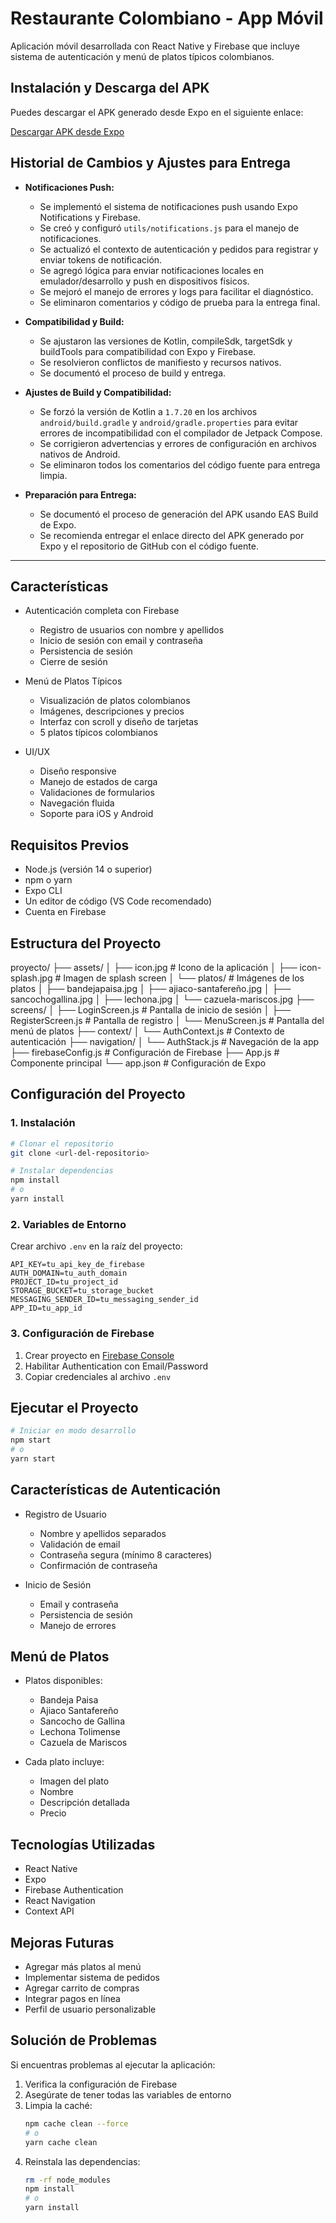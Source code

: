 # Restaurante Colombiano - App Móvil

Aplicación móvil desarrollada con React Native y Firebase que incluye sistema de autenticación y menú de platos típicos colombianos.

## Instalación y Descarga del APK

Puedes descargar el APK generado desde Expo en el siguiente enlace:

[Descargar APK desde Expo](https://expo.dev/accounts/emmanuel.villegas/projects/restaurante/builds/de0f6b71-890b-49bc-948b-d96ca3ffee85)

## Historial de Cambios y Ajustes para Entrega

- **Notificaciones Push:**
  - Se implementó el sistema de notificaciones push usando Expo Notifications y Firebase.
  - Se creó y configuró `utils/notifications.js` para el manejo de notificaciones.
  - Se actualizó el contexto de autenticación y pedidos para registrar y enviar tokens de notificación.
  - Se agregó lógica para enviar notificaciones locales en emulador/desarrollo y push en dispositivos físicos.
  - Se mejoró el manejo de errores y logs para facilitar el diagnóstico.
  - Se eliminaron comentarios y código de prueba para la entrega final.
- **Compatibilidad y Build:**
  - Se ajustaron las versiones de Kotlin, compileSdk, targetSdk y buildTools para compatibilidad con Expo y Firebase.
  - Se resolvieron conflictos de manifiesto y recursos nativos.
  - Se documentó el proceso de build y entrega.

- **Ajustes de Build y Compatibilidad:**
  - Se forzó la versión de Kotlin a `1.7.20` en los archivos `android/build.gradle` y `android/gradle.properties` para evitar errores de incompatibilidad con el compilador de Jetpack Compose.
  - Se corrigieron advertencias y errores de configuración en archivos nativos de Android.
  - Se eliminaron todos los comentarios del código fuente para entrega limpia.

- **Preparación para Entrega:**
  - Se documentó el proceso de generación del APK usando EAS Build de Expo.
  - Se recomienda entregar el enlace directo del APK generado por Expo y el repositorio de GitHub con el código fuente.

---

## Características

- Autenticación completa con Firebase
  - Registro de usuarios con nombre y apellidos
  - Inicio de sesión con email y contraseña
  - Persistencia de sesión
  - Cierre de sesión

- Menú de Platos Típicos
  - Visualización de platos colombianos
  - Imágenes, descripciones y precios
  - Interfaz con scroll y diseño de tarjetas
  - 5 platos típicos colombianos

- UI/UX
  - Diseño responsive
  - Manejo de estados de carga
  - Validaciones de formularios
  - Navegación fluida
  - Soporte para iOS y Android

## Requisitos Previos

- Node.js (versión 14 o superior)
- npm o yarn
- Expo CLI
- Un editor de código (VS Code recomendado)
- Cuenta en Firebase

## Estructura del Proyecto

proyecto/
├── assets/
│ ├── icon.jpg # Icono de la aplicación
│ ├── icon-splash.jpg # Imagen de splash screen
│ └── platos/ # Imágenes de los platos
│ ├── bandejapaisa.jpg
│ ├── ajiaco-santafereño.jpg
│ ├── sancochogallina.jpg
│ ├── lechona.jpg
│ └── cazuela-mariscos.jpg
├── screens/
│ ├── LoginScreen.js # Pantalla de inicio de sesión
│ ├── RegisterScreen.js # Pantalla de registro
│ └── MenuScreen.js # Pantalla del menú de platos
├── context/
│ └── AuthContext.js # Contexto de autenticación
├── navigation/
│ └── AuthStack.js # Navegación de la app
├── firebaseConfig.js # Configuración de Firebase
├── App.js # Componente principal
└── app.json # Configuración de Expo

## Configuración del Proyecto

### 1. Instalación

```bash
# Clonar el repositorio
git clone <url-del-repositorio>

# Instalar dependencias
npm install
# o
yarn install
```

### 2. Variables de Entorno

Crear archivo `.env` en la raíz del proyecto:

```env
API_KEY=tu_api_key_de_firebase
AUTH_DOMAIN=tu_auth_domain
PROJECT_ID=tu_project_id
STORAGE_BUCKET=tu_storage_bucket
MESSAGING_SENDER_ID=tu_messaging_sender_id
APP_ID=tu_app_id
```

### 3. Configuración de Firebase

1. Crear proyecto en [Firebase Console](https://console.firebase.google.com/)
2. Habilitar Authentication con Email/Password
3. Copiar credenciales al archivo `.env`

## Ejecutar el Proyecto

```bash
# Iniciar en modo desarrollo
npm start
# o
yarn start
```

## Características de Autenticación

- Registro de Usuario
  - Nombre y apellidos separados
  - Validación de email
  - Contraseña segura (mínimo 8 caracteres)
  - Confirmación de contraseña

- Inicio de Sesión
  - Email y contraseña
  - Persistencia de sesión
  - Manejo de errores

## Menú de Platos

- Platos disponibles:
  - Bandeja Paisa
  - Ajiaco Santafereño
  - Sancocho de Gallina
  - Lechona Tolimense
  - Cazuela de Mariscos

- Cada plato incluye:
  - Imagen del plato
  - Nombre
  - Descripción detallada
  - Precio

## Tecnologías Utilizadas

- React Native
- Expo
- Firebase Authentication
- React Navigation
- Context API

## Mejoras Futuras

- Agregar más platos al menú
- Implementar sistema de pedidos
- Agregar carrito de compras
- Integrar pagos en línea
- Perfil de usuario personalizable

## Solución de Problemas

Si encuentras problemas al ejecutar la aplicación:

1. Verifica la configuración de Firebase
2. Asegúrate de tener todas las variables de entorno
3. Limpia la caché:
   ```bash
   npm cache clean --force
   # o
   yarn cache clean
   ```
4. Reinstala las dependencias:
   ```bash
   rm -rf node_modules
   npm install
   # o
   yarn install
   ```

